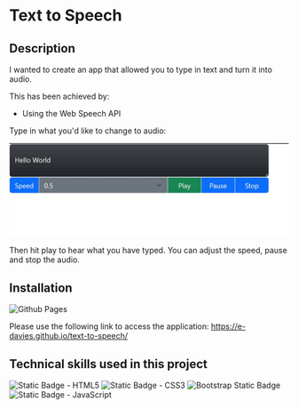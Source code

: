 # Text to Speech

## Description

I wanted to create an app that allowed you to type in text and turn it into audio. 

This has been achieved by:
* Using the Web Speech API 
   

Type in what you'd like to change to audio:

![screenshot of text to speech app](./assets/images/screenshot.JPG) 

Then hit play to hear what you have typed. You can adjust the speed, pause and stop the audio.
 

## Installation

![Github Pages](https://img.shields.io/badge/github%20pages-121013?style=for-the-badge&logo=github&logoColor=white)

Please use the following link to access the application: https://e-davies.github.io/text-to-speech/


## Technical skills used in this project

![Static Badge - HTML5](https://img.shields.io/badge/HTML5-E34F26?style=for-the-badge&logo=html5&logoColor=white)
![Static Badge - CSS3](https://img.shields.io/badge/CSS3-1572B6?style=for-the-badge&logo=css3&logoColor=white)
![Bootstrap Static Badge](https://img.shields.io/badge/Bootstrap-563D7C?style=for-the-badge&logo=bootstrap&logoColor=white)
![Static Badge - JavaScript](https://img.shields.io/badge/JavaScript-323330?style=for-the-badge&logo=javascript&logoColor=F7DF1E)

